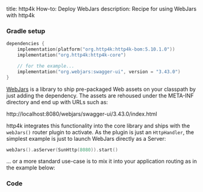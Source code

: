 title: http4k How-to: Deploy WebJars
description: Recipe for using WebJars with http4k 

### Gradle setup

```kotlin
dependencies {
    implementation(platform("org.http4k:http4k-bom:5.10.1.0"))
    implementation("org.http4k:http4k-core")

    // for the example...
    implementation("org.webjars:swagger-ui", version = "3.43.0")
}
```

[WebJars](https://www.webjars.org/) is a library to ship pre-packaged Web assets on your classpath by just adding the dependency. The assets are rehoused under the META-INF directory and end up with URLs such as: 

http://localhost:8080/webjars/swagger-ui/3.43.0/index.html

http4k integrates this functionality into the core library and ships with the `webJars()` router plugin to activate. As the plugin is just an `HttpHandler`, the simplest example is just to launch WebJars directly as a Server:

```kotlin
webJars().asServer(SunHttp(8080)).start()
```

... or a more standard use-case is to mix it into your application routing as in the example below:

### Code [<img class="octocat"/>](https://github.com/http4k/http4k/blob/master/src/docs/guide/howto/deploy_webjars/example.kt)

<script src="https://gist-it.appspot.com/https://github.com/http4k/http4k/blob/master/src/docs/guide/howto/deploy_webjars/example.kt"></script>
